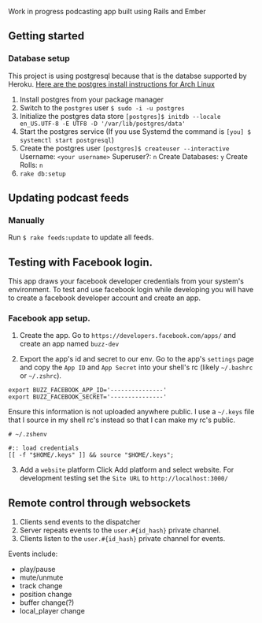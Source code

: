 Work in progress podcasting app built using Rails and Ember

## Getting started

### Database setup

This project is using postgresql because that is the databse supported by
Heroku. [Here are the postgres install instructions for Arch Linux](https://wiki.archlinux.org/index.php/Postgres)

1. Install postgres from your package manager
2. Switch to the `postgres` user
   `$ sudo -i -u postgres`
3. Initialize the postgres data store
  `[postgres]$ initdb --locale en_US.UTF-8 -E UTF8 -D '/var/lib/postgres/data'`
4. Start the postgres service (If you use Systemd the command is `[you] $ systemctl start postgresql`)
5. Create the postgres user
  `[postgres]$ createuser --interactive`
  Username:  `<your username>`
  Superuser?: `n`
  Create Databases: `y`
  Create Rolls: `n`
6. `rake db:setup`

## Updating podcast feeds

### Manually

Run `$ rake feeds:update` to update all feeds.

## Testing with Facebook login.

This app draws your facebook developer credentials from your system's
environment. To test and use facebook login while developing you will have
to create a facebook developer account and create an app.

### Facebook app setup.

1. Create the app.
   Go to `https://developers.facebook.com/apps/` and create an app named
  `buzz-dev`

2. Export the app's id and secret to our env.
   Go to the app's `settings` page and copy the `App ID` and `App Secret`
   into your shell's rc (likely `~/.bashrc` or `~/.zshrc`).

  ```
  export BUZZ_FACEBOOK_APP_ID='---------------'
  export BUZZ_FACEBOOK_SECRET='---------------'
  ```

  Ensure this information is not uploaded anywhere public. I use a `~/.keys`
  file that I source in my shell rc's instead so that I can make my rc's
  public.

  ```
  # ~/.zshenv

  #:: load credentials
  [[ -f "$HOME/.keys" ]] && source "$HOME/.keys";
  ```

3. Add a `website` platform
   Click Add platform and select website. For development testing set the 
  `Site URL` to `http://localhost:3000/`


## Remote control through websockets
1. Clients send events to the dispatcher
2. Server repeats events to the `user.#{id_hash}` private channel.
3. Clients listen to the `user.#{id_hash}` private channel for events.

Events include:
 - play/pause
 - mute/unmute
 - track change
 - position change
 - buffer change(?)
 - local_player change
